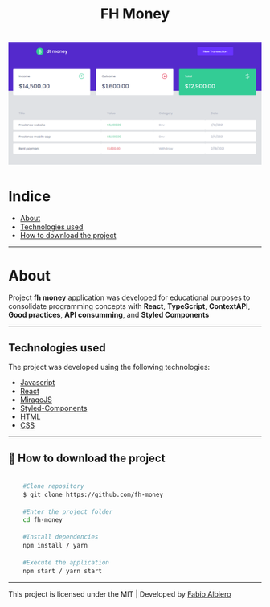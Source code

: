 <h1 align="center">FH Money<h1>

<img src="public/img/screen.png" alt=""> 

# Indice
- [About](#-about)
- [Technologies used](#-technologies-used)
- [How to download the project](#-how-to-download-the-project)

---

# About
Project **fh money** application was developed for educational purposes to consolidate programming concepts with **React**, **TypeScript**, **ContextAPI**, **Good practices**, **API consumming**, and **Styled Components** 


---

## Technologies used 

The project was developed using the following technologies:

- [Javascript](https://www.w3schools.com/js/default.asp)
- [React](https://pt-br.reactjs.org/)
- [MirageJS](https://miragejs.com/)
- [Styled-Components](https://styled-components.com/)
- [HTML](https://www.w3schools.com/html/)
- [CSS](https://www.w3schools.com/css/default.asp)


---

## 📁 How to download the project
```bash

    #Clone repository
    $ git clone https://github.com/fh-money

    #Enter the project folder
    cd fh-money

    #Install dependencies
    npm install / yarn

    #Execute the application
    npm start / yarn start

```

---
This project is licensed under the MIT | Developed by [Fabio Albiero](http://fabioalbiero.com/)
